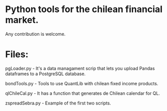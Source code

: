 



# Python tools for the chilean financial market.
Any contribution is welcome.

# Files:

pgLoader.py - It's a data managament scrip that lets you upload Pandas dataframes to a PostgreSQL database. 

bondTools.py - Tools to use QuantLib with chilean fixed income products.

qlChileCal.py - It has a function that generates de Chilean calendar for QL.

zspreadSebra.py - Example of the first two scripts. 

